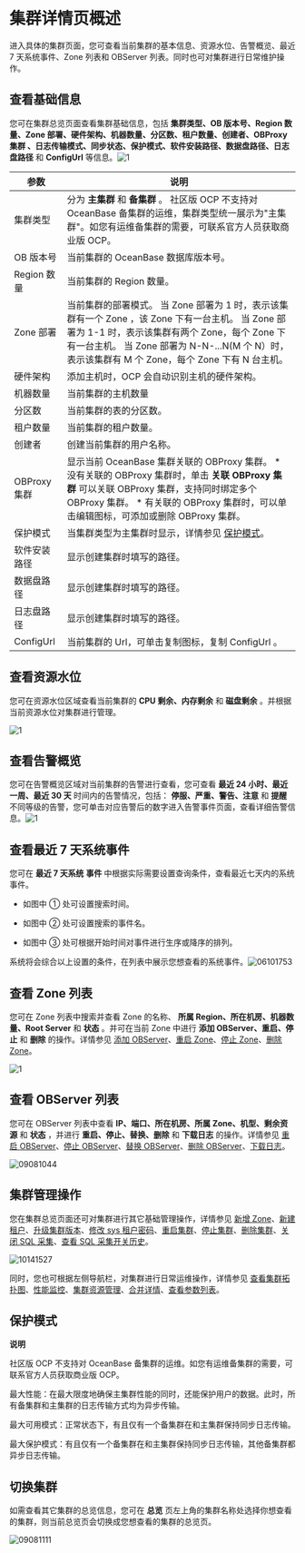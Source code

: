 集群详情页概述 
============================

进入具体的集群页面，您可查看当前集群的基本信息、资源水位、告警概览、最近 7 天系统事件、Zone 列表和 OBServer 列表。同时也可对集群进行日常维护操作。

**查看基础信息** 
-------------------------------

您可在集群总览页面查看集群基础信息，包括 **集群类型、OB 版本号、Region 数量、Zone 部署、硬件架构、机器数量、分区数、租户数量、创建者、OBProxy 集群 、日志传输模式、同步状态、保护模式、软件安装路径、数据盘路径、日志盘路径** 和 **ConfigUrl** 等信息。![1](https://help-static-aliyun-doc.aliyuncs.com/assets/img/zh-CN/4495080261/p272910.png)


|     参数     |                                                                                                                                  说明                                                                                                                                   |
|------------|-----------------------------------------------------------------------------------------------------------------------------------------------------------------------------------------------------------------------------------------------------------------------|
| 集群类型       | 分为 **主集群** 和 **备集群** 。 社区版 OCP 不支持对 OceanBase 备集群的运维，集群类型统一展示为"主集群"。如您有运维备集群的需要，可联系官方人员获取商业版 OCP。                                                                                                                                                     |
| OB 版本号     | 当前集群的 OceanBase 数据库版本号。                                                                                                                                                                                                                                               |
| Region 数量  | 当前集群的 Region 数量。                                                                                                                                                                                                                                                      |
| Zone 部署    | 当前集群的部署模式。 当 Zone 部署为 1 时，表示该集群有一个 Zone ，该 Zone 下有一台主机。 当 Zone 部署为 1-1 时，表示该集群有两个 Zone，每个 Zone 下有一台主机。 当 Zone 部署为 N-N-...N(M 个 N）时，表示该集群有 M 个 Zone，每个 Zone 下有 N 台主机。                                                  |
| 硬件架构       | 添加主机时，OCP 会自动识别主机的硬件架构。                                                                                                                                                                                                                                               |
| 机器数量       | 当前集群的主机数量                                                                                                                                                                                                                                                             |
| 分区数        | 当前集群的表的分区数。                                                                                                                                                                                                                                                           |
| 租户数量       | 当前集群的租户数量。                                                                                                                                                                                                                                                            |
| 创建者        | 创建当前集群的用户名称。                                                                                                                                                                                                                                                          |
| OBProxy 集群 | 显示当前 OceanBase 集群关联的 OBProxy 集群。 * 没有关联的 OBProxy 集群时，单击 **关联 OBProxy 集群** 可以关联 OBProxy 集群，支持同时绑定多个 OBProxy 集群。   * 有关联的 OBProxy 集群时，可以单击编辑图标，可添加或删除 OBProxy 集群。    |
| 保护模式       | 当集群类型为主集群时显示，详情参见 [保护模式](#section-42y-647-f4t)。                                                                                                                                                                                                       |
| 软件安装路径     | 显示创建集群时填写的路径。                                                                                                                                                                                                                                                         |
| 数据盘路径      | 显示创建集群时填写的路径。                                                                                                                                                                                                                                                         |
| 日志盘路径      | 显示创建集群时填写的路径。                                                                                                                                                                                                                                                         |
| ConfigUrl  | 当前集群的 Url，可单击复制图标，复制 ConfigUrl 。                                                                                                                                                                                                                                      |



**查看资源水位** 
-------------------------------

您可在资源水位区域查看当前集群的 **CPU 剩余、内存剩余** 和 **磁盘剩余** 。并根据当前资源水位对集群进行管理。

![1](https://help-static-aliyun-doc.aliyuncs.com/assets/img/zh-CN/9956530261/p264933.png)

**查看告警概览** 
-------------------------------

您可在告警概览区域对当前集群的告警进行查看，您可查看 **最近 24 小时、最近一周、最近 30 天** 时间内的告警情况，包括： **停服、严重、警告、注意** 和 **提醒** 不同等级的告警，您可单击对应告警后的数字进入告警事件页面，查看详细告警信息。![1](https://help-static-aliyun-doc.aliyuncs.com/assets/img/zh-CN/9956530261/p264934.png)

**查看最近 7 天系统事件** 
-------------------------------------

您可在 **最近 7 天系统** **事件** 中根据实际需要设置查询条件，查看最近七天内的系统事件。

* 如图中 ① 处可设置搜索时间。

  

* 如图中 ② 处可设置搜索的事件名。

  

* 如图中 ③ 处可根据开始时间对事件进行生序或降序的排列。

  




系统将会综合以上设置的条件，在列表中展示您想查看的系统事件。![06101753](https://help-static-aliyun-doc.aliyuncs.com/assets/img/zh-CN/6965745261/p282977.png)

**查看 Zone 列表** 
-----------------------------------

您可在 Zone 列表中搜索并查看 Zone 的名称、 **所属 Region、所在机房、机器数量、Root Server** 和 **状态** 。并可在当前 Zone 中进行 **添加 OBServer、重启、停止** 和 **删除** 的操作。详情参见 [添加 OBServer](t2009277.html#topic-2009277)、[重启 Zone](t2070718.html#main-2070718)、[停止 Zone](t2070719.html#main-2070719)、[删除 Zone](../../4.manage-clusters/2.basic-operations/6.manage-cluster-zones/4.userguide-delete-a-zone.md)。

![1](https://help-static-aliyun-doc.aliyuncs.com/assets/img/zh-CN/0066530261/p264941.png)

**查看 OBServer 列表** 
---------------------------------------

您可在 OBServer 列表中查看 **IP、端口、所在机房、所属 Zone、机型、剩余资源** 和 **状态** ，并进行 **重启、停止、替换、删除** 和 **下载日志** 的操作。详情参见 [重启 OBServer](t2070722.html#main-2070722)、[停止 OBServer](t2070723.html#main-2070723)、[替换 OBServer](t2070725.html#main-2070725)、[删除 OBServer](t2070726.html#main-2070726)、[下载日志](../../4.manage-clusters/2.basic-operations/11.download-log.md)。

![09081044](https://help-static-aliyun-doc.aliyuncs.com/assets/img/zh-CN/4106591361/p324556.png)

**集群管理操作** 
-------------------------------

您在集群总览页面还可对集群进行其它基础管理操作，详情参见 [新增 Zone](../../3.ob-cloud-platform/4.manage-clusters/.../6.manage-cluster-zones/1.userguide-create-zone.md)、[新建租户](../../3.ob-cloud-platform/5.manage-tenants/2.basic-tenant-operations/1.userguide-create-a-tenant.md)、[升级集群版本](../../3.ob-cloud-platform/4.manage-clusters/2.basic-operations/9.userguide-upgrade-version.md)、[修改 sys 租户密码](../../3.ob-cloud-platform/5.manage-tenants/2.basic-tenant-operations/8.modify-the-sys-tenant-password.md)、[重启集群](../../4.manage-clusters/2.basic-operations/5.restart-a-cluster.md)、[停止集群](../../3.ob-cloud-platform/4.manage-clusters/2.basic-operations/4.userguide-stop-a-cluster.md)、[删除集群](../../4.manage-clusters/2.basic-operations/3.delete-a-cluster.md)、[关闭 SQL 采集](../../3.ob-cloud-platform/4.manage-clusters/2.basic-operations/12.cluster-disable-sql-collection.md)、[查看 SQL 采集开关历史](../../4.manage-clusters/2.basic-operations/13.cluster-view-the-sql-collection-switch-history.md)。

![10141527](https://help-static-aliyun-doc.aliyuncs.com/assets/img/zh-CN/7106987361/p338858.png)

同时，您也可根据左侧导航栏，对集群进行日常运维操作，详情参见 [查看集群拓扑图](../../3.ob-cloud-platform/4.manage-clusters/3.userguide-view-the-cluster-topology.md)、[性能监控](../../3.ob-cloud-platform/4.manage-clusters/5.cluster-performance-monitoring.md)、[集群资源管理](../../../3.ob-cloud-platform/4.manage-clusters/6.cluster-resource-management.md)、[合并详情](../../3.ob-cloud-platform/4.manage-clusters/7.merge-management/2.cluster-merge-details.md)、[查看参数列表](../../4.manage-clusters/8.parameters/1.cluster-view-the-parameter-list.md)。

保护模式 
-------------------------

**说明**



社区版 OCP 不支持对 OceanBase 备集群的运维。如您有运维备集群的需要，可联系官方人员获取商业版 OCP。

最大性能：在最大限度地确保主集群性能的同时，还能保护用户的数据。此时，所有备集群和主集群的日志传输方式均为异步传输。

最大可用模式：正常状态下，有且仅有一个备集群在和主集群保持同步日志传输。

最大保护模式：有且仅有一个备集群在和主集群保持同步日志传输，其他备集群都异步日志传输。

切换集群 
-------------------------

如需查看其它集群的总览信息，您可在 **总览** 页左上角的集群名称处选择你想查看的集群，则当前总览页会切换成您想查看的集群的总览页。

![09081111](https://help-static-aliyun-doc.aliyuncs.com/assets/img/zh-CN/5106591361/p324578.png)
